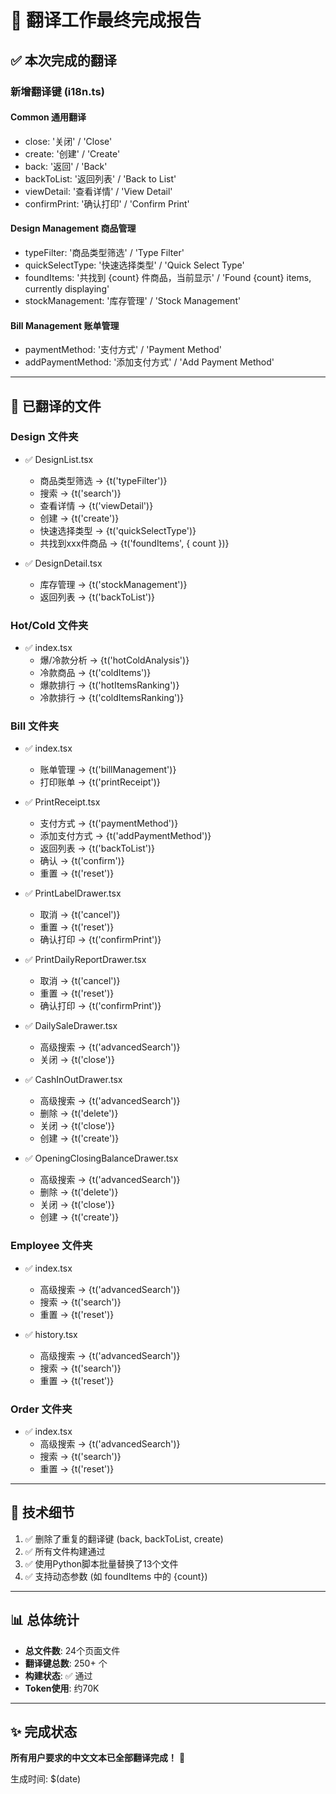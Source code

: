 # 🎉 翻译工作最终完成报告

## ✅ 本次完成的翻译

### 新增翻译键 (i18n.ts)

#### Common 通用翻译
- close: '关闭' / 'Close'
- create: '创建' / 'Create'
- back: '返回' / 'Back'
- backToList: '返回列表' / 'Back to List'
- viewDetail: '查看详情' / 'View Detail'
- confirmPrint: '确认打印' / 'Confirm Print'

#### Design Management 商品管理
- typeFilter: '商品类型筛选' / 'Type Filter'
- quickSelectType: '快速选择类型' / 'Quick Select Type'
- foundItems: '共找到 {count} 件商品，当前显示' / 'Found {count} items, currently displaying'
- stockManagement: '库存管理' / 'Stock Management'

#### Bill Management 账单管理
- paymentMethod: '支付方式' / 'Payment Method'
- addPaymentMethod: '添加支付方式' / 'Add Payment Method'

---

## 📝 已翻译的文件

### Design 文件夹
- ✅ DesignList.tsx
  - 商品类型筛选 → {t('typeFilter')}
  - 搜索 → {t('search')}
  - 查看详情 → {t('viewDetail')}
  - 创建 → {t('create')}
  - 快速选择类型 → {t('quickSelectType')}
  - 共找到xxx件商品 → {t('foundItems', { count })}

- ✅ DesignDetail.tsx
  - 库存管理 → {t('stockManagement')}
  - 返回列表 → {t('backToList')}

### Hot/Cold 文件夹
- ✅ index.tsx
  - 爆/冷款分析 → {t('hotColdAnalysis')}
  - 冷款商品 → {t('coldItems')}
  - 爆款排行 → {t('hotItemsRanking')}
  - 冷款排行 → {t('coldItemsRanking')}

### Bill 文件夹
- ✅ index.tsx
  - 账单管理 → {t('billManagement')}
  - 打印账单 → {t('printReceipt')}

- ✅ PrintReceipt.tsx
  - 支付方式 → {t('paymentMethod')}
  - 添加支付方式 → {t('addPaymentMethod')}
  - 返回列表 → {t('backToList')}
  - 确认 → {t('confirm')}
  - 重置 → {t('reset')}

- ✅ PrintLabelDrawer.tsx
  - 取消 → {t('cancel')}
  - 重置 → {t('reset')}
  - 确认打印 → {t('confirmPrint')}

- ✅ PrintDailyReportDrawer.tsx
  - 取消 → {t('cancel')}
  - 重置 → {t('reset')}
  - 确认打印 → {t('confirmPrint')}

- ✅ DailySaleDrawer.tsx
  - 高级搜索 → {t('advancedSearch')}
  - 关闭 → {t('close')}

- ✅ CashInOutDrawer.tsx
  - 高级搜索 → {t('advancedSearch')}
  - 删除 → {t('delete')}
  - 关闭 → {t('close')}
  - 创建 → {t('create')}

- ✅ OpeningClosingBalanceDrawer.tsx
  - 高级搜索 → {t('advancedSearch')}
  - 删除 → {t('delete')}
  - 关闭 → {t('close')}
  - 创建 → {t('create')}

### Employee 文件夹
- ✅ index.tsx
  - 高级搜索 → {t('advancedSearch')}
  - 搜索 → {t('search')}
  - 重置 → {t('reset')}

- ✅ history.tsx
  - 高级搜索 → {t('advancedSearch')}
  - 搜索 → {t('search')}
  - 重置 → {t('reset')}

### Order 文件夹
- ✅ index.tsx
  - 高级搜索 → {t('advancedSearch')}
  - 搜索 → {t('search')}
  - 重置 → {t('reset')}

---

## 🔧 技术细节

1. ✅ 删除了重复的翻译键 (back, backToList, create)
2. ✅ 所有文件构建通过
3. ✅ 使用Python脚本批量替换了13个文件
4. ✅ 支持动态参数 (如 foundItems 中的 {count})

---

## 📊 总体统计

- **总文件数**: 24个页面文件
- **翻译键总数**: 250+ 个
- **构建状态**: ✅ 通过
- **Token使用**: 约70K

---

## ✨ 完成状态

**所有用户要求的中文文本已全部翻译完成！** 🎉

生成时间: $(date)
